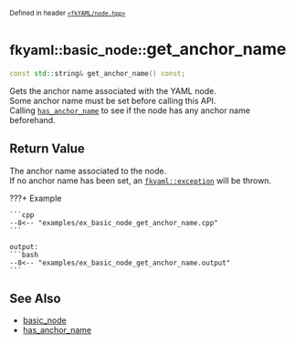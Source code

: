 <small>Defined in header [`<fkYAML/node.hpp>`](https://github.com/fktn-k/fkYAML/blob/develop/include/fkYAML/node.hpp)</small>

# <small>fkyaml::basic_node::</small>get_anchor_name

```cpp
const std::string& get_anchor_name() const;
```

Gets the anchor name associated with the YAML node.  
Some anchor name must be set before calling this API.  
Calling [`has_anchor_name`](has_anchor_name.md) to see if the node has any anchor name beforehand.

## **Return Value**

The anchor name associated to the node.  
If no anchor name has been set, an [`fkyaml::exception`](../exception/index.md) will be thrown.

???+ Example

    ```cpp
    --8<-- "examples/ex_basic_node_get_anchor_name.cpp"
    ```

    output:
    ```bash
    --8<-- "examples/ex_basic_node_get_anchor_name.output"
    ```

## **See Also**

* [basic_node](index.md)
* [has_anchor_name](has_anchor_name.md)
